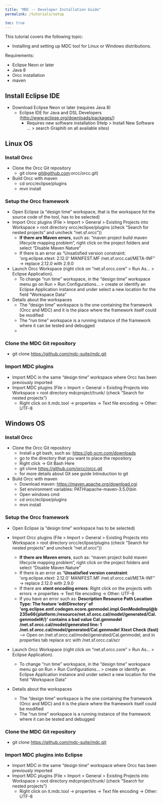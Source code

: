 ```yaml
---
title: "MDC -- Developer Installation Guide"
permalink: /tutorials/setup

toc: true
---
```


This tutorial covers the following topic:

* Installing and setting up MDC tool for Linux or Windows distributions.


Requirements:
* Eclipse Neon or later
* Java 8
* Orcc installation
* maven



## Install Eclipse IDE 
* Download Eclipse Neon or later (requires Java 8)
    * Eclipse IDE for Java and DSL Developers (http://www.eclipse.org/downloads/packages/)
        * Requires new software installation (Help > Install New Software … > search Graphiti on all available sites)
        


## Linux OS
### Install Orcc
* Clone the Orcc Git repository 
    * git clone git@github.com:orcc/orcc.git)
* Build Orcc with maven
    * cd orcc/eclipse/plugins
    * mvn install

### Setup the Orcc framework
* Open Eclipse (a “design time” workspace, that is the workspace fot the source code of the tool, has to be selected)
* Import Orcc plugins (File > Import > General > Existing Projects into Workspace > root directory orcc/eclipse/plugins (check “Search for nested projects” and uncheck “net.sf.orcc”))
    * **If there are Maven errors**, such as: “maven project build maven lifecycle mapping problem”, right click on the project folders and select “Disable Maven Nature”
    * If there is an error as “Unsatisfied version constraint: 'org.eclipse.xtext: 2.12.0'    MANIFEST.MF    /net.sf.orcc.cal/META-INF” → replace 2.12.0 with 2.9.0
* Launch Orcc Workspace (right click on “net.sf.orcc.core” > Run As… > Eclipse Application).
    * To change “run time” workspace, in the “design time” workspace menu go on Run > Run Configurations… > create or identify an Eclipse Application instance and under select a new location for the field “Workspace Data”
* Details about the workspaces
    * The “design time” workspace is the one containing the framework (Orcc and MDC) and it is the place where the framework itself could be modified
    * The “run time” workspace is a running instance of the framework where it can be tested and debugged
    * 
### Clone the MDC Git repository
* git clone https://github.com/mdc-suite/mdc.git 

### Import MDC plugins
* Import MDC in the same “design time” workspace where Orcc has been previously imported
* Import MDC plugins (File > Import > General > Existing Projects into Workspace > root directory mdcproject/trunk/ (check “Search for nested projects”)
    * Right click on it.mdc.tool → properties → Text file encoding → Other: UTF-8


## Windows OS

### Install Orcc 
* Clone the Orcc Git repository
    * Install a git bash, such as: https://git-scm.com/downloads 
    * go to the directory that you want to place the repository
    * Right click → Git Bash Here
    * git clone https://github.com/orcc/orcc.git
    * for more details about Git see guide Introduction to git
* Build Orcc with maven 
    * Download maven: https://maven.apache.org/download.cgi
    * Set environment variables: PATH\apache-maven-3.5.0\bin
    * Open windows cmd
    * cd orcc/eclipse/plugins
    * mvn install

### Setup the Orcc framework

* Open Eclipse (a “design time” workspace has to be selected)
* Import Orcc plugins (File > Import > General > Existing Projects into Workspace > root directory orcc/eclipse/plugins (check “Search for nested projects” and uncheck “net.sf.orcc”))
   * **If there are Maven errors**, such as: “maven project build maven lifecycle mapping problem”, right click on the project folders and select “Disable Maven Nature”
   * If there is an error as “**Unsatisfied version constraint**: 'org.eclipse.xtext: 2.12.0'    MANIFEST.MF    /net.sf.orcc.cal/META-INF” → replace 2.12.0 with 2.9.0
   * If there are **xtent encoding errors**: Right click on the projects with errors → properties → Text file encoding → Other: UTF-8
   * If you have an error such as: **Description    Resource Path Location Type: The feature 'editDirectory' of 'org.eclipse.emf.codegen.ecore.genmodel.impl.GenModelImpl@b235e66{platform:/resource/net.sf.orcc.cal/model/generated/Cal.genmodel#/}' contains a bad value    Cal.genmodel    /net.sf.orcc.cal/model/generated    line: 1 /net.sf.orcc.cal/model/generated/Cal.genmodel    Xtext Check (fast)** --> Open on /net.sf.orcc.cal/model/generated/Cal.genmodel, and in properties tab replace src with /net.sf.orcc.cal/scr
 
        
* Launch Orcc Workspace (right click on “net.sf.orcc.core” > Run As… > Eclipse Application).
    * To change “run time” workspace, in the “design time” workspace menu go on Run > Run Configurations… > create or identify an Eclipse Application instance and under select a new location for the field “Workspace Data”
* Details about the workspaces
    * The “design time” workspace is the one containing the framework (Orcc and MDC) and it is the place where the framework itself could be modified
    * The “run time” workspace is a running instance of the framework where it can be tested and debugged


### Clone the MDC Git repository 
* git clone https://github.com/mdc-suite/mdc.git


### Import MDC plugins into Eclipse 
* Import MDC in the same “design time” workspace where Orcc has been previously imported
* Import MDC plugins (File > Import > General > Existing Projects into Workspace > root directory mdcproject/trunk/ (check “Search for nested projects”)
    * Right click on it.mdc.tool → properties → Text file encoding → Other: UTF-8


